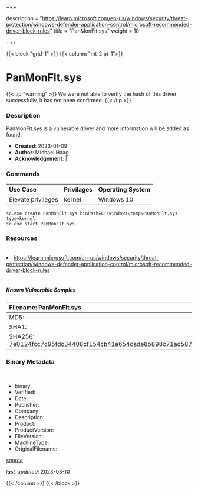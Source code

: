 +++

description = "https://learn.microsoft.com/en-us/windows/security/threat-protection/windows-defender-application-control/microsoft-recommended-driver-block-rules"
title = "PanMonFlt.sys"
weight = 10

+++


{{< block "grid-1" >}}
{{< column "mt-2 pt-1">}}




# PanMonFlt.sys 


{{< tip "warning" >}}
We were not able to verify the hash of this driver successfully, it has not been confirmed.
{{< /tip >}}




### Description


PanMonFlt.sys is a vulnerable driver and more information will be added as found.


- **Created**: 2023-01-09
- **Author**: Michael Haag
- **Acknowledgement**:  | [](https://twitter.com/)

### Commands

| Use Case | Privilages | Operating System | 
|:---- | ---- | ---- |
| Elevate privileges | kernel | Windows 10 |

```
sc.exe create PanMonFlt.sys binPath=C:\windows\temp\PanMonFlt.sys type=kernel
sc.exe start PanMonFlt.sys
```

### Resources
<br>


<li><a href=" https://learn.microsoft.com/en-us/windows/security/threat-protection/windows-defender-application-control/microsoft-recommended-driver-block-rules"> https://learn.microsoft.com/en-us/windows/security/threat-protection/windows-defender-application-control/microsoft-recommended-driver-block-rules</a></li>


<br>


##### Known Vulnerable Samples

| Filename: PanMonFlt.sys |
|:---- |
|MD5: <a href="https://www.virustotal.com/gui/file/{&#39;Filename&#39;: &#39;PanMonFlt.sys&#39;, &#39;MD5&#39;: &#39;&#39;, &#39;SHA1&#39;: &#39;&#39;, &#39;SHA256&#39;: &#39;7e0124fcc7c95fdc34408cf154cb41e654dade8b898c71ad587b2090b1da30d7&#39;}"></a>|
|SHA1: <a href="https://www.virustotal.com/gui/file/{&#39;Filename&#39;: &#39;PanMonFlt.sys&#39;, &#39;MD5&#39;: &#39;&#39;, &#39;SHA1&#39;: &#39;&#39;, &#39;SHA256&#39;: &#39;7e0124fcc7c95fdc34408cf154cb41e654dade8b898c71ad587b2090b1da30d7&#39;}"></a>|
|SHA256: <a href="https://www.virustotal.com/gui/file/{&#39;Filename&#39;: &#39;PanMonFlt.sys&#39;, &#39;MD5&#39;: &#39;&#39;, &#39;SHA1&#39;: &#39;&#39;, &#39;SHA256&#39;: &#39;7e0124fcc7c95fdc34408cf154cb41e654dade8b898c71ad587b2090b1da30d7&#39;}">7e0124fcc7c95fdc34408cf154cb41e654dade8b898c71ad587b2090b1da30d7</a>|




### Binary Metadata
<br>

- binary: 
- Verified: 
- Date: 
- Publisher: 
- Company: 
- Description: 
- Product: 
- ProductVersion: 
- FileVersion: 
- MachineType: 
- OriginalFilename: 

[*source*](https://github.com/magicsword-io/LOLDrivers/tree/main/yaml/panmonflt.sys.yml)

*last_updated:* 2023-03-10


{{< /column >}}
{{< /block >}}
